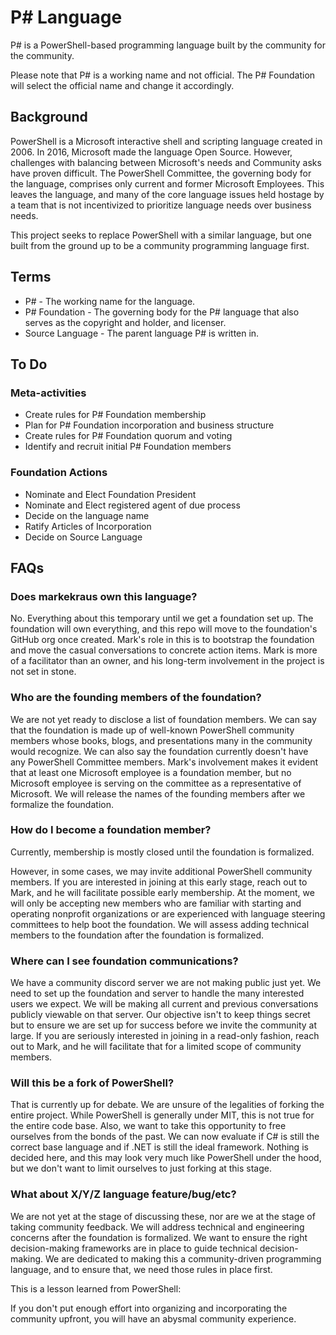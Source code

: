 # P# Language

P# is a PowerShell-based programming language built by the community for the community.

Please note that P# is a working name and not official.
The P# Foundation will select the official name and change it accordingly.

## Background

PowerShell is a Microsoft interactive shell and scripting language created in 2006.
In 2016, Microsoft made the language Open Source.
However, challenges with balancing between Microsoft's needs and Community asks have proven difficult.
The PowerShell Committee, the governing body for the language, comprises only current and former Microsoft Employees.
This leaves the language, and many of the core language issues held hostage by a team that is not incentivized to prioritize language needs over business needs.

This project seeks to replace PowerShell with a similar language, but one built from the ground up to be a community programming language first.

## Terms

* P# - The working name for the language.
* P# Foundation - The governing body for the P# language that also serves as the copyright and holder, and licenser.
* Source Language - The parent language P# is written in.

## To Do

### Meta-activities

* Create rules for P# Foundation membership
* Plan for P# Foundation incorporation and business structure
* Create rules for P# Foundation quorum and voting
* Identify and recruit initial P# Foundation members

### Foundation Actions

* Nominate and Elect Foundation President
* Nominate and Elect registered agent of due process
* Decide on the language name
* Ratify Articles of Incorporation
* Decide on Source Language

## FAQs

### Does markekraus own this language?

No.
Everything about this temporary until we get a foundation set up.
The foundation will own everything, and this repo will move to the foundation's GitHub org once created.
Mark's role in this is to bootstrap the foundation and move the casual conversations to concrete action items.
Mark is more of a facilitator than an owner, and his long-term involvement in the project is not set in stone.

### Who are the founding members of the foundation?

We are not yet ready to disclose a list of foundation members.
We can say that the foundation is made up of well-known PowerShell community members whose books, blogs, and presentations many in the community would recognize.
We can also say the foundation currently doesn't have any PowerShell Committee members.
Mark's involvement makes it evident that at least one Microsoft employee is a foundation member, but no Microsoft employee is serving on the committee as a representative of Microsoft.
We will release the names of the founding members after we formalize the foundation.

### How do I become a foundation member?

Currently, membership is mostly closed until the foundation is formalized.

However, in some cases, we may invite additional PowerShell community members.
If you are interested in joining at this early stage, reach out to Mark, and he will facilitate possible early membership.
At the moment, we will only be accepting new members who are familiar with starting and operating nonprofit organizations or are experienced with language steering committees to help boot the foundation.
We will assess adding technical members to the foundation after the foundation is formalized.

### Where can I see foundation communications?

We have a community discord server we are not making public just yet.
We need to set up the foundation and server to handle the many interested users we expect.
We will be making all current and previous conversations publicly viewable on that server.
Our objective isn't to keep things secret but to ensure we are set up for success before we invite the community at large.
If you are seriously interested in joining in a read-only fashion, reach out to Mark, and he will facilitate that for a limited scope of community members.

### Will this be a fork of PowerShell?

That is currently up for debate.
We are unsure of the legalities of forking the entire project.
While PowerShell is generally under MIT, this is not true for the entire code base.
Also, we want to take this opportunity to free ourselves from the bonds of the past.
We can now evaluate if C# is still the correct base language and if .NET is still the ideal framework.
Nothing is decided here, and this may look very much like PowerShell under the hood, but we don't want to limit ourselves to just forking at this stage.

### What about X/Y/Z language feature/bug/etc?

We are not yet at the stage of discussing these, nor are we at the stage of taking community feedback.
We will address technical and engineering concerns after the foundation is formalized.
We want to ensure the right decision-making frameworks are in place to guide technical decision-making.
We are dedicated to making this a community-driven programming language, and to ensure that, we need those rules in place first.

This is a lesson learned from PowerShell:

If you don't put enough effort into organizing and incorporating the community upfront, you will have an abysmal community experience.
